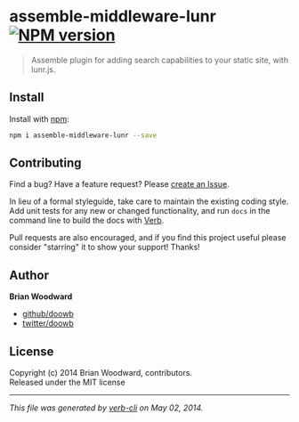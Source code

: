 # assemble-middleware-lunr [![NPM version](https://badge.fury.io/js/assemble-middleware-lunr.png)](http://badge.fury.io/js/assemble-middleware-lunr)

> Assemble plugin for adding search capabilities to your static site, with lunr.js.

## Install
Install with [npm](npmjs.org):

```bash
npm i assemble-middleware-lunr --save
```


## Contributing
Find a bug? Have a feature request? Please [create an Issue](https://github.com/assemble/assemble-middleware-lunr/issues).

In lieu of a formal styleguide, take care to maintain the existing coding style. Add unit tests for any new or changed functionality,
and run `docs` in the command line to build the docs with [Verb](https://github.com/assemble/verb).

Pull requests are also encouraged, and if you find this project useful please consider "starring" it to show your support! Thanks!

## Author

**Brian Woodward**

+ [github/doowb](https://github.com/doowb)
+ [twitter/doowb](http://twitter.com/doowb)


## License
Copyright (c) 2014 Brian Woodward, contributors.  
Released under the MIT license

***

_This file was generated by [verb-cli](https://github.com/assemble/verb-cli) on May 02, 2014._
